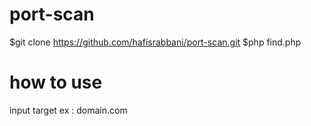 # port-scan

$git clone https://github.com/hafisrabbani/port-scan.git
$php find.php


# how to use

input target ex : domain.com
